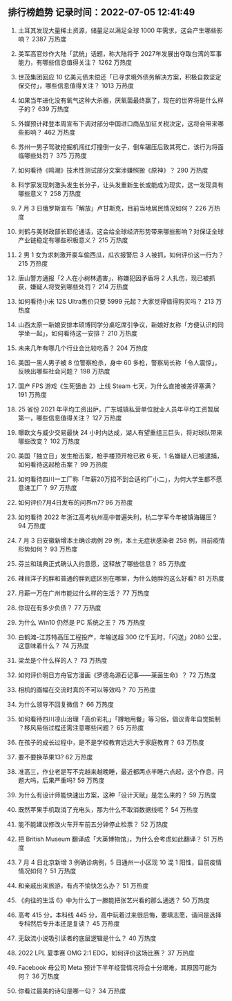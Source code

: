 
## 排行榜趋势 记录时间：2022-07-05 12:41:49
  
  1. 土耳其发现大量稀土资源，储量足以满足全球 1000 年需求，这会产生哪些影响？ 2387 万热度
    
  2. 美军高官炒作大陆「武统」话题，称大陆将于 2027年发展出夺取台湾的军事能力，有哪些信息值得关注？ 1262 万热度
    
  3. 世茂集团回应 10 亿美元债未偿还「已寻求境外债务解决方案，积极自救坚定保交付」，哪些信息值得关注？ 1013 万热度
    
  4. 如果当年进化没有氧气这种大杀器，厌氧菌最终赢了，现在的世界将是什么样子的？ 639 万热度
    
  5. 外媒预计拜登本周宣布下调对部分中国进口商品加征关税决定，这将会带来哪些影响？ 462 万热度
    
  6. 苏州一男子驾驶挖掘机闯红灯撞倒一女子，倒车碾压后致其死亡，该行为将面临哪些处罚？ 375 万热度
    
  7. 如何看待《鸣潮》技术性测试部分文案涉嫌照搬《原神》？ 290 万热度
    
  8. 科学家发现刺激头发生长分子，让头发重新生长或能成为现实，这一发现具有哪些意义？ 258 万热度
    
  9. 7 月 3 日俄罗斯宣布「解放」卢甘斯克，目前当地居民情况如何？ 226 万热度
    
  10. 刘鹤与美财政部长耶伦通话，这会给全球经济形势带来哪些影响？对保证全球产业链稳定有哪些积极意义？ 215 万热度
    
  11. 2 男 1 女为求刺激开豪车偷西瓜，瓜农报警后 3 人被抓，如何评价这一行为？ 215 万热度
    
  12. 唐山警方通报「2 人在小树林遇害」，称嫌犯因矛盾将 2 人扎伤，现已被抓获，嫌疑人将受到哪些处罚？ 214 万热度
    
  13. 如何看待小米 12S Ultra售价只要 5999 元起？大家觉得值得购买吗？ 213 万热度
    
  14. 山西太原一新娘安排本硕博同学分桌吃席引争议，新娘好友称「方便认识的同学坐一起」，如何看待这一安排？ 210 万热度
    
  15. 未来几年有哪几个行业会比较吃香？ 204 万热度
    
  16. 美国一黑人男子被 8 位警察枪杀，身中 60 多枪，警察局长称「令人震惊」，反映出哪些社会问题？ 198 万热度
    
  17. 国产 FPS 游戏《生死狙击 2》上线 Steam 七天，为什么直接被差评塞满？ 191 万热度
    
  18. 25 省份 2021 年平均工资出炉，广东城镇私营单位就业人员年平均工资暂居第一，哪些信息值得关注？ 127 万热度
    
  19. 曝欧文与威少交易最快 24 小时内达成，湖人有望重组三巨头，将对球队带来哪些改变？ 102 万热度
    
  20. 美国「独立日」发生枪击案，枪手楼顶开枪已致 6 死，1 名嫌疑人已被逮捕，如何看待这起枪击案？ 99 万热度
    
  21. 如何看待四川一工厂称「年薪20万招不到合适的厂小二」，为何大学生都不愿意进工厂？ 97 万热度
    
  22. 如何评价7月4日发布的问界m7? 96 万热度
    
  23. 如何看待 2022 年浙江高考杭州高中普遍失利，杭二学军今年被镇海碾压？ 94 万热度
    
  24. 7 月 3 日安徽新增本土确诊病例 29 例，本土无症状感染者 258 例，目前疫情形势如何？ 93 万热度
    
  25. 芬兰和瑞典正式确认入约意愿，这释放了哪些信息？ 85 万热度
    
  26. 辣目洋子的胖和普通的胖到底区别在哪里，为什么她胖的这么好看? 81 万热度
    
  27. 月薪一万在广州市能过什么样的生活？ 77 万热度
    
  28. 你现在有多少负债？ 77 万热度
    
  29. 为什么 Win10 仍然是 PC 系统之王？ 75 万热度
    
  30. 白鹤滩-江苏特高压工程投产，年输送超 300 亿千瓦时，「闪送」2080 公里，这意味着什么？ 74 万热度
    
  31. 梁龙是个什么样的人？ 73 万热度
    
  32. 如何评价明日方舟官方漫画《罗德岛源石记事——莱茵生命》？ 72 万热度
    
  33. 相机的画幅在交流时真的不可以等效吗？ 70 万热度
    
  34. 为什么领导不回复微信？ 66 万热度
    
  35. 如何看待四川凉山治理「高价彩礼」「蹲地用餐」等习俗，倡议青年自觉抵制 ？移风易俗过程还需注意哪些问题？ 65 万热度
    
  36. 在孩子的成长过程中，是不是学校教育远远大于家庭教育？ 63 万热度
    
  37. 要不要换苹果13? 62 万热度
    
  38. 准高三，作业老是写不完越来越晚睡，最近都两点半睡六点起，这个作息，问题大吗，后果严重吗? 59 万热度
    
  39. 为什么有设计师能快速出方案，这种「设计天赋」是怎么来的？ 59 万热度
    
  40. 既然苹果手机取消了充电头，那为什么不取消数据线呢？ 54 万热度
    
  41. 能不能建议修改火车开车前五分钟停止检票？ 52 万热度
    
  42. 把 British Museum 翻译成「大英博物馆」，为什么会考虑如此翻译？ 51 万热度
    
  43. 7 月 4 日北京新增 3 例确诊病例，5 日通州一小区现 10 混 1 阳性，目前疫情情况如何？ 51 万热度
    
  44. 和亲戚出来旅游，有点不愉快怎么办？ 51 万热度
    
  45. 《向往的生活 6》中为什么丁一滕能把张艺兴看的那么通透？ 50 万热度
    
  46. 高考 415 分，本科线 445 分，高中玩着过来很后悔，要填志愿，请问是选择专科然后专升本还是复读？ 45 万热度
    
  47. 无敌流小说吸引读者的底层逻辑是什么？ 40 万热度
    
  48. 2022 LPL 夏季赛 OMG 2:1 EDG，如何评价这场比赛？ 37 万热度
    
  49. Facebook 母公司 Meta 预计下半年经营情况将会十分艰难，其原因可能为何？ 36 万热度
    
  50. 你看过最美的诗句是哪一句？ 34 万热度
    